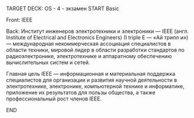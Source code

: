 TARGET DECK: OS - 4 - экзамен
START
Basic

Front: IEEE

Back: Институт инженеров электротехники и электроники — IEEE (англ. Institute of Electrical and Electronics Engineers) (I triple E — «Ай трипл и») — международная некоммерческая ассоциация специалистов в области техники, мировой лидер в области разработки стандартов по радиоэлектронике, электротехнике и аппаратному обеспечению вычислительных систем и сетей.

Главная цель IEEE — информационная и материальная поддержка специалистов для организации и развития научной деятельности в электротехнике, электронике, компьютерной технике и информатике, приложение их результатов для пользы общества, а также профессиональный рост членов IEEE.
<!--ID: 1663705565702-->
END